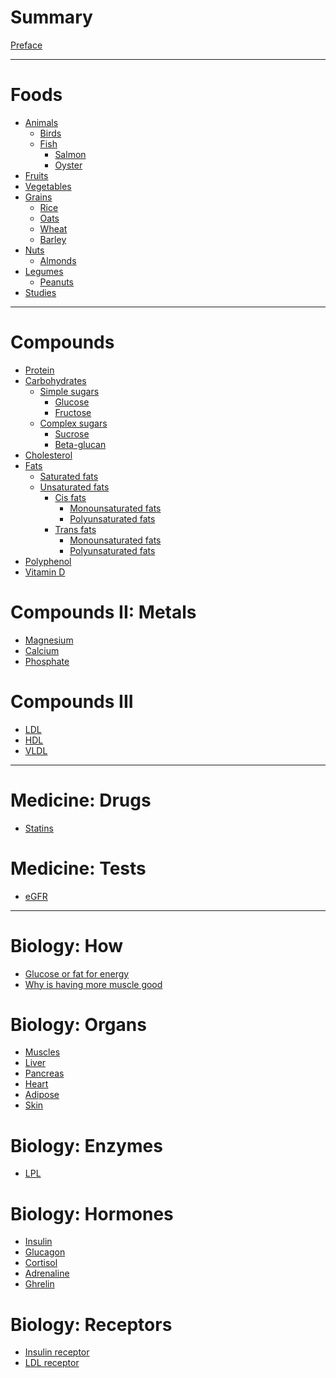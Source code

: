 # Summary

[Preface](./SUMMARY.md)

---

# Foods

- [Animals]()
  - [Birds]()
  - [Fish]()
    - [Salmon]()
    - [Oyster]()
- [Fruits]()
- [Vegetables]()
- [Grains]()
  - [Rice]()
  - [Oats](./foods/oats.md)
  - [Wheat]()
  - [Barley]()
- [Nuts]()
  - [Almonds]()
- [Legumes]()
  - [Peanuts]()
- [Studies](./foods/studies.md)

---

# Compounds

- [Protein](./nutrition/protein.md)
- [Carbohydrates](./nutrition/carbohydrates.md)
    - [Simple sugars]()
      - [Glucose](./nutrition/glucose.md)
      - [Fructose](./nutrition/fructose.md)
    - [Complex sugars]()
      - [Sucrose](./nutrition/sucrose.md)
      - [Beta-glucan](./nutrition/beta-glucan.md)
- [Cholesterol](./nutrition/cholesterol.md)
- [Fats]()
  - [Saturated fats](./nutrition/saturated-fats.md)
  - [Unsaturated fats](./nutrition/unsaturated-fats.md)
    - [Cis fats]()
      - [Monounsaturated fats](./nutrition/monounsaturated-fats.md)
      - [Polyunsaturated fats](./nutrition/polyunsaturated-fats.md)
    - [Trans fats](./nutrition/trans-fats.md)
      - [Monounsaturated fats]()
      - [Polyunsaturated fats]()
- [Polyphenol]()
- [Vitamin D]()

# Compounds II: Metals

- [Magnesium]()
- [Calcium]()
- [Phosphate]()

# Compounds III

- [LDL]()
- [HDL]()
- [VLDL]()

---

# Medicine: Drugs

- [Statins](./medicine/statins.md)

# Medicine: Tests

- [eGFR]()

---

# Biology: How

- [Glucose or fat for energy](./biology/how/glucose-or-fat-for-energy.md)
- [Why is having more muscle good]()

# Biology: Organs

- [Muscles](./biology/organs/muscles.md)
- [Liver](./biology/organs/liver.md)
- [Pancreas](./biology/organs/pancreas.md)
- [Heart](./biology/organs/heart.md)
- [Adipose]()
- [Skin]()

# Biology: Enzymes

- [LPL]()

# Biology: Hormones

- [Insulin]()
- [Glucagon]()
- [Cortisol]()
- [Adrenaline]()
- [Ghrelin](./biology/hormone/ghrelin.md)

# Biology: Receptors

- [Insulin receptor](./biology/receptor/insulin-receptor.md)
- [LDL receptor](./biology/receptor/ldl-receptor.md)
